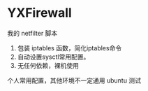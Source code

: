 # YXFirewall
我的 netfilter 脚本
1. 包装 iptables 函数，简化iptables命令
2. 自动设置sysctl常用配置。
3. 无任何依赖，裸机使用

个人常用配置，其他环境不一定通用
ubuntu 测试
